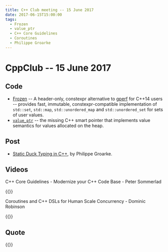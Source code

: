 ```yaml
---
title: C++ Club meeting -- 15 June 2017
date: 2017-06-15T15:00:00
tags:
  - Frozen
  - value_ptr
  - C++ Core Guidelines
  - Coroutines
  - Philippe Groarke
---
```


# CppClub -- 15 June 2017

## Code

* [Frozen](https://blog.quarkslab.com/frozen-an-header-only-constexpr-alternative-to-gperf-for-c14-users.html) -- A header-only, constexpr alternative to [gperf](https://www.gnu.org/software/gperf/) for C++14 users -- provides fast, immutable, constexpr-compatible implementation of `std::set`, `std::map`, `std::unordered_map` and `std::unordered_set` for sets of user values.
* [`value_ptr`](https://hackernoon.com/value-ptr-the-missing-c-smart-pointer-1f515664153e) -- the missing C++ smart pointer that implements value semantics for values allocated on the heap.

## Post

* [Static Duck Typing in C++](https://philippegroarke.com/blog/2017/05/09/static-duck-typing-in-c/), by Philippe Groarke.

## Videos

C++ Core Guidelines - Modernize your C++ Code Base - Peter Sommerlad

{{<youtube id="fQ926v4ZzAM" title="C++ Core Guidelines - Modernize your C++ Code Base - Peter Sommerlad">}}

Coroutines and C++ DSLs for Human Scale Concurrency - Dominic Robinson

{{<youtube id="d76cJ_RBGbY" title="Coroutines and C++ DSLs for Human Scale Concurrency - Dominic Robinson">}}

## Quote

{{<tweet user="daisyowl" id="841802094361235456">}}
